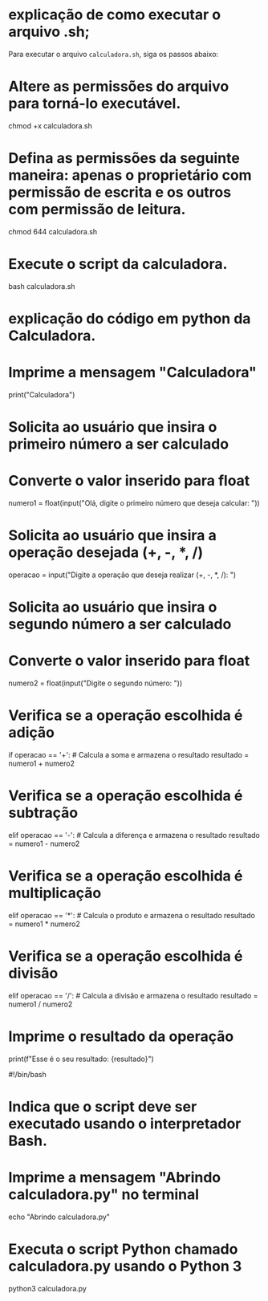 # explicação de como executar o arquivo .sh;

Para executar o arquivo `calculadora.sh`, siga os passos abaixo:

# Altere as permissões do arquivo para torná-lo executável. 
chmod +x calculadora.sh

# Defina as permissões da seguinte maneira: apenas o proprietário com permissão de escrita e os outros com permissão de leitura. 
chmod 644 calculadora.sh

# Execute o script da calculadora.
bash calculadora.sh

# explicação do código em python da Calculadora.

# Imprime a mensagem "Calculadora"
print("Calculadora")

# Solicita ao usuário que insira o primeiro número a ser calculado
# Converte o valor inserido para float
numero1 = float(input("Olá, digite o primeiro número que deseja calcular: "))

# Solicita ao usuário que insira a operação desejada (+, -, *, /)
operacao = input("Digite a operação que deseja realizar (+, -, *, /): ")

# Solicita ao usuário que insira o segundo número a ser calculado
# Converte o valor inserido para float
numero2 = float(input("Digite o segundo número: "))

# Verifica se a operação escolhida é adição
if operacao == '+':
    # Calcula a soma e armazena o resultado
    resultado = numero1 + numero2

# Verifica se a operação escolhida é subtração
elif operacao == '-':
    # Calcula a diferença e armazena o resultado
    resultado = numero1 - numero2

# Verifica se a operação escolhida é multiplicação
elif operacao == '*':
    # Calcula o produto e armazena o resultado
    resultado = numero1 * numero2

# Verifica se a operação escolhida é divisão
elif operacao == '/':
    # Calcula a divisão e armazena o resultado
    resultado = numero1 / numero2

# Imprime o resultado da operação
print(f"Esse é o seu resultado: {resultado}")

#!/bin/bash
# Indica que o script deve ser executado usando o interpretador Bash.

# Imprime a mensagem "Abrindo calculadora.py" no terminal
echo "Abrindo calculadora.py"

# Executa o script Python chamado calculadora.py usando o Python 3
python3 calculadora.py




